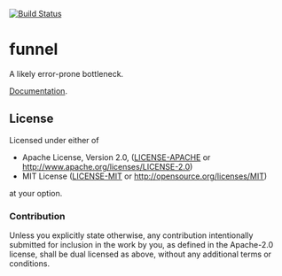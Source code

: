 [![Build Status](https://travis-ci.org/stefan-k/funnel.svg?branch=master)](https://travis-ci.org/stefan-k/funnel)

# funnel

A likely error-prone bottleneck.

[Documentation](https://stefan-k.github.io/funnel/funnel/).


## License

Licensed under either of

  * Apache License, Version 2.0, ([LICENSE-APACHE](LICENSE-APACHE) or http://www.apache.org/licenses/LICENSE-2.0)
  * MIT License ([LICENSE-MIT](LICENSE-MIT) or http://opensource.org/licenses/MIT)

at your option.


### Contribution

Unless you explicitly state otherwise, any contribution intentionally submitted for inclusion in the work by you, as defined in the Apache-2.0 license, shall be dual licensed as above, without any additional terms or conditions.
